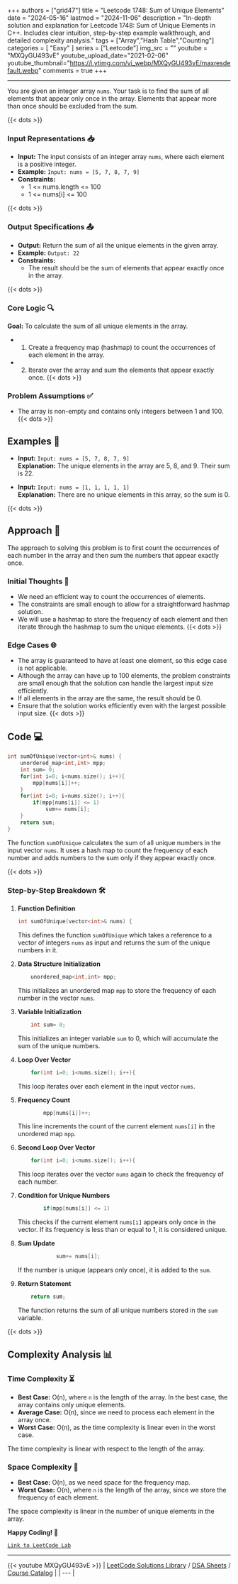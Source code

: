 
+++
authors = ["grid47"]
title = "Leetcode 1748: Sum of Unique Elements"
date = "2024-05-16"
lastmod = "2024-11-06"
description = "In-depth solution and explanation for Leetcode 1748: Sum of Unique Elements in C++. Includes clear intuition, step-by-step example walkthrough, and detailed complexity analysis."
tags = ["Array","Hash Table","Counting"]
categories = [
    "Easy"
]
series = ["Leetcode"]
img_src = ""
youtube = "MXQyGU493vE"
youtube_upload_date="2021-02-06"
youtube_thumbnail="https://i.ytimg.com/vi_webp/MXQyGU493vE/maxresdefault.webp"
comments = true
+++



---
You are given an integer array `nums`. Your task is to find the sum of all elements that appear only once in the array. Elements that appear more than once should be excluded from the sum.
<!--more-->
{{< dots >}}
### Input Representations 📥
- **Input:** The input consists of an integer array `nums`, where each element is a positive integer.
- **Example:** `Input: nums = [5, 7, 8, 7, 9]`
- **Constraints:**
	- 1 <= nums.length <= 100
	- 1 <= nums[i] <= 100

{{< dots >}}
### Output Specifications 📤
- **Output:** Return the sum of all the unique elements in the given array.
- **Example:** `Output: 22`
- **Constraints:**
	- The result should be the sum of elements that appear exactly once in the array.

{{< dots >}}
### Core Logic 🔍
**Goal:** To calculate the sum of all unique elements in the array.

- 1. Create a frequency map (hashmap) to count the occurrences of each element in the array.
- 2. Iterate over the array and sum the elements that appear exactly once.
{{< dots >}}
### Problem Assumptions ✅
- The array is non-empty and contains only integers between 1 and 100.
{{< dots >}}
## Examples 🧩
- **Input:** `Input: nums = [5, 7, 8, 7, 9]`  \
  **Explanation:** The unique elements in the array are 5, 8, and 9. Their sum is 22.

- **Input:** `Input: nums = [1, 1, 1, 1, 1]`  \
  **Explanation:** There are no unique elements in this array, so the sum is 0.

{{< dots >}}
## Approach 🚀
The approach to solving this problem is to first count the occurrences of each number in the array and then sum the numbers that appear exactly once.

### Initial Thoughts 💭
- We need an efficient way to count the occurrences of elements.
- The constraints are small enough to allow for a straightforward hashmap solution.
- We will use a hashmap to store the frequency of each element and then iterate through the hashmap to sum the unique elements.
{{< dots >}}
### Edge Cases 🌐
- The array is guaranteed to have at least one element, so this edge case is not applicable.
- Although the array can have up to 100 elements, the problem constraints are small enough that the solution can handle the largest input size efficiently.
- If all elements in the array are the same, the result should be 0.
- Ensure that the solution works efficiently even with the largest possible input size.
{{< dots >}}
## Code 💻
```cpp
int sumOfUnique(vector<int>& nums) {
    unordered_map<int,int> mpp;
    int sum= 0;
    for(int i=0; i<nums.size(); i++){
        mpp[nums[i]]++;
    }
    for(int i=0; i<nums.size(); i++){
        if(mpp[nums[i]] <= 1)
            sum+= nums[i];
    }
    return sum;
}
```

The function `sumOfUnique` calculates the sum of all unique numbers in the input vector `nums`. It uses a hash map to count the frequency of each number and adds numbers to the sum only if they appear exactly once.

{{< dots >}}
### Step-by-Step Breakdown 🛠️
1. **Function Definition**
	```cpp
	int sumOfUnique(vector<int>& nums) {
	```
	This defines the function `sumOfUnique` which takes a reference to a vector of integers `nums` as input and returns the sum of the unique numbers in it.

2. **Data Structure Initialization**
	```cpp
	    unordered_map<int,int> mpp;
	```
	This initializes an unordered map `mpp` to store the frequency of each number in the vector `nums`.

3. **Variable Initialization**
	```cpp
	    int sum= 0;
	```
	This initializes an integer variable `sum` to 0, which will accumulate the sum of the unique numbers.

4. **Loop Over Vector**
	```cpp
	    for(int i=0; i<nums.size(); i++){
	```
	This loop iterates over each element in the input vector `nums`.

5. **Frequency Count**
	```cpp
	        mpp[nums[i]]++;
	```
	This line increments the count of the current element `nums[i]` in the unordered map `mpp`.

6. **Second Loop Over Vector**
	```cpp
	    for(int i=0; i<nums.size(); i++){
	```
	This loop iterates over the vector `nums` again to check the frequency of each number.

7. **Condition for Unique Numbers**
	```cpp
	        if(mpp[nums[i]] <= 1)
	```
	This checks if the current element `nums[i]` appears only once in the vector. If its frequency is less than or equal to 1, it is considered unique.

8. **Sum Update**
	```cpp
	            sum+= nums[i];
	```
	If the number is unique (appears only once), it is added to the `sum`.

9. **Return Statement**
	```cpp
	    return sum;
	```
	The function returns the sum of all unique numbers stored in the `sum` variable.

{{< dots >}}
## Complexity Analysis 📊
### Time Complexity ⏳
- **Best Case:** O(n), where `n` is the length of the array. In the best case, the array contains only unique elements.
- **Average Case:** O(n), since we need to process each element in the array once.
- **Worst Case:** O(n), as the time complexity is linear even in the worst case.

The time complexity is linear with respect to the length of the array.

### Space Complexity 💾
- **Best Case:** O(n), as we need space for the frequency map.
- **Worst Case:** O(n), where `n` is the length of the array, since we store the frequency of each element.

The space complexity is linear in the number of unique elements in the array.

**Happy Coding! 🎉**


[`Link to LeetCode Lab`](https://leetcode.com/problems/sum-of-unique-elements/description/)

---
{{< youtube MXQyGU493vE >}}
| [LeetCode Solutions Library](https://grid47.xyz/leetcode/) / [DSA Sheets](https://grid47.xyz/sheets/) / [Course Catalog](https://grid47.xyz/courses/) |
| --- |
